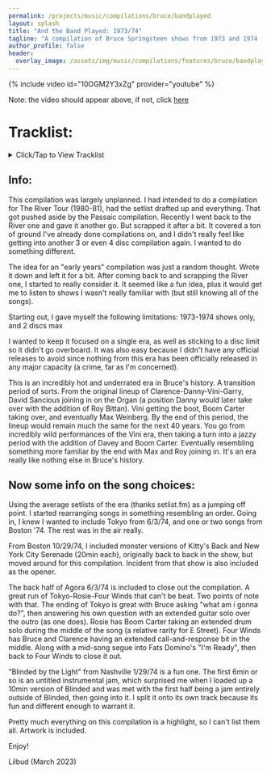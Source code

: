```yaml
---
permalink: /projects/music/compilations/bruce/bandplayed
layout: splash
title: "And the Band Played: 1973/74"
tagline: "A compilation of Bruce Springsteen shows from 1973 and 1974 (Released March 2023)"
author_profile: false
header:
  overlay_image: /assets/img/music/compilations/features/bruce/bandplayed.jpg
---
```


{% include video id="10OGM2Y3xZg" provider="youtube" %}

Note: the video should appear above, if not, click [here](https://www.youtube.com/watch?v=10OGM2Y3xZg)

# Tracklist:

<details>
<summary>Click/Tap to View Tracklist</summary>
<pre>
<code>
Disc 1:
01 - Incident on 57th Street (1974-10-29)
02 - Spirit in the Night (1974-03-03)
03 - E Street Shuffle / Having a Party (1974-03-03)
04 - Jam > (1974-01-29)
05 - Blinded by the Light (1974-01-29)
06 - Does This Bus Stop At 82nd Street? (1973-01-31)
07 - Wild Billy's Circus Story (1974-03-09)
08 - New York City Serenade (1974-10-29)
09 - It's Hard to be a Saint in the City (1974-03-03)

Disc 2:
10 - Kitty's Back (1974-10-29)
11 - 4th of July, Asbury Park (Sandy) (1974-06-03)
12 - Thundercrack (1973-03-02)
13 - Tokyo (1974-06-03)
14 - Rosalita (Come Out Tonight) (1974-06-03)
15 - Let the Four Winds Blow > I'm Ready (1974-06-03)
</code>
</pre>
</details>

## Info:
This compilation was largely unplanned. I had intended to do a compilation for The River Tour (1980-81),
had the setlist drafted up and everything. That got pushed aside by the Passaic compilation. Recently I
went back to the River one and gave it another go. But scrapped it after a bit. It covered a ton of ground
I've already done compilations on, and I didn't really feel like getting into another 3 or even 4 disc
compilation again. I wanted to do something different.

The idea for an "early years" compilation was just a random thought. Wrote it down and left it for a bit.
After coming back to and scrapping the River one, I started to really consider it. It seemed like a fun
idea, plus it would get me to listen to shows I wasn't really familiar with (but still knowing all of the songs).

Starting out, I gave myself the following limitations: 1973-1974 shows only, and 2 discs max

I wanted to keep it focused on a single era, as well as sticking to a disc limit so it didn't go overboard.
It was also easy because I didn't have any official releases to avoid since nothing from this era has been
officially released in any major capacity (a crime, far as I'm concerned).

This is an incredibly hot and underrated era in Bruce's history. A transition period of sorts. From the original
lineup of Clarence-Danny-Vini-Garry, David Sancious joining in on the Organ (a position Danny would later take
over with the addition of Roy Bittan). Vini getting the boot, Boom Carter taking over, and eventually Max Weinberg.
By the end of this period, the lineup would remain much the same for the next 40 years. You go from incredibly
wild performances of the Vini era, then taking a turn into a jazzy period with the addition of Davey and Boom Carter.
Eventually resembling something more familiar by the end with Max and Roy joining in. It's an era really like
nothing else in Bruce's history.

## Now some info on the song choices:

Using the average setlists of the era (thanks setlist.fm) as a jumping off point. I started rearranging songs
in something resembling an order. Going in, I knew I wanted to include Tokyo from 6/3/74, and one or two songs
from Boston '74. The rest was in the air really.

From Boston 10/29/74, I included monster versions of Kitty's Back and New York City Serenade (20min each), originally
back to back in the show, but moved around for this compilation. Incident from that show is also included as the opener.

The back half of Agora 6/3/74 is included to close out the compilation. A great run of Tokyo-Rosie-Four Winds
that can't be beat. Two points of note with that. The ending of Tokyo is great with Bruce asking "what am i gonna do?",
then answering his own question with an extended guitar solo over the outro (as one does). Rosie has Boom Carter taking
an extended drum solo during the middle of the song (a relative rarity for E Street). Four Winds has Bruce and Clarence
having an extended call-and-response bit in the middle. Along with a mid-song segue into Fats Domino's "I'm Ready",
then back to Four Winds to close it out.

"Blinded by the Light" from Nashville 1/29/74 is a fun one. The first 6min or so is an untitled instrumental jam,
which surprised me when I loaded up a 10min version of Blinded and was met with the first half being a jam entirely
outside of Blinded, then going into it. I split it onto its own track because its fun and different enough to warrant it.

Pretty much everything on this compilation is a highlight, so I can't list them all. Artwork is included.

Enjoy!

Lilbud (March 2023)
